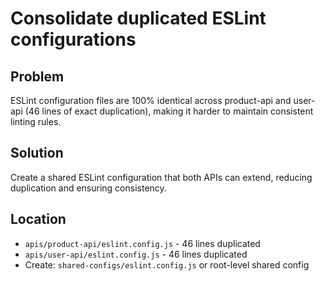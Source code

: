 # Consolidate duplicated ESLint configurations

## Problem

ESLint configuration files are 100% identical across product-api and user-api (46 lines of exact duplication), making it harder to maintain consistent linting rules.

## Solution

Create a shared ESLint configuration that both APIs can extend, reducing duplication and ensuring consistency.

## Location

- `apis/product-api/eslint.config.js` - 46 lines duplicated
- `apis/user-api/eslint.config.js` - 46 lines duplicated
- Create: `shared-configs/eslint.config.js` or root-level shared config